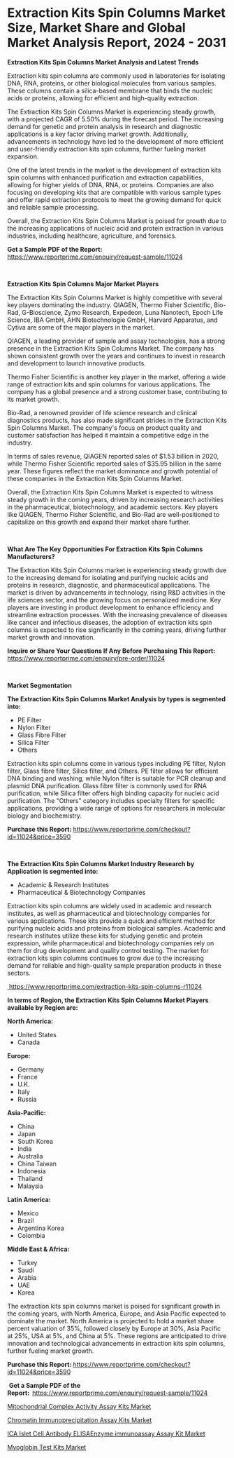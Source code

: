<p><h1>Extraction Kits Spin Columns Market Size, Market Share and Global Market Analysis Report, 2024 - 2031</h1></p><p><strong>Extraction Kits Spin Columns Market Analysis and Latest Trends</strong></p>
<p><p>Extraction kits spin columns are commonly used in laboratories for isolating DNA, RNA, proteins, or other biological molecules from various samples. These columns contain a silica-based membrane that binds the nucleic acids or proteins, allowing for efficient and high-quality extraction.</p><p>The Extraction Kits Spin Columns Market is experiencing steady growth, with a projected CAGR of 5.50% during the forecast period. The increasing demand for genetic and protein analysis in research and diagnostic applications is a key factor driving market growth. Additionally, advancements in technology have led to the development of more efficient and user-friendly extraction kits spin columns, further fueling market expansion.</p><p>One of the latest trends in the market is the development of extraction kits spin columns with enhanced purification and extraction capabilities, allowing for higher yields of DNA, RNA, or proteins. Companies are also focusing on developing kits that are compatible with various sample types and offer rapid extraction protocols to meet the growing demand for quick and reliable sample processing.</p><p>Overall, the Extraction Kits Spin Columns Market is poised for growth due to the increasing applications of nucleic acid and protein extraction in various industries, including healthcare, agriculture, and forensics.</p></p>
<p><strong>Get a Sample PDF of the Report:&nbsp;</strong> <a href="https://www.reportprime.com/enquiry/request-sample/11024">https://www.reportprime.com/enquiry/request-sample/11024</a></p>
<p>&nbsp;</p>
<p><strong>Extraction Kits Spin Columns Major Market Players</strong></p>
<p><p>The Extraction Kits Spin Columns Market is highly competitive with several key players dominating the industry. QIAGEN, Thermo Fisher Scientific, Bio-Rad, G-Bioscience, Zymo Research, Expedeon, Luna Nanotech, Epoch Life Science, IBA GmbH, AHN Biotechnologie GmbH, Harvard Apparatus, and Cytiva are some of the major players in the market.</p><p>QIAGEN, a leading provider of sample and assay technologies, has a strong presence in the Extraction Kits Spin Columns Market. The company has shown consistent growth over the years and continues to invest in research and development to launch innovative products.</p><p>Thermo Fisher Scientific is another key player in the market, offering a wide range of extraction kits and spin columns for various applications. The company has a global presence and a strong customer base, contributing to its market growth.</p><p>Bio-Rad, a renowned provider of life science research and clinical diagnostics products, has also made significant strides in the Extraction Kits Spin Columns Market. The company's focus on product quality and customer satisfaction has helped it maintain a competitive edge in the industry.</p><p>In terms of sales revenue, QIAGEN reported sales of $1.53 billion in 2020, while Thermo Fisher Scientific reported sales of $35.95 billion in the same year. These figures reflect the market dominance and growth potential of these companies in the Extraction Kits Spin Columns Market.</p><p>Overall, the Extraction Kits Spin Columns Market is expected to witness steady growth in the coming years, driven by increasing research activities in the pharmaceutical, biotechnology, and academic sectors. Key players like QIAGEN, Thermo Fisher Scientific, and Bio-Rad are well-positioned to capitalize on this growth and expand their market share further.</p></p>
<p>&nbsp;</p>
<p><strong>What Are The Key Opportunities For Extraction Kits Spin Columns Manufacturers?</strong></p>
<p><p>The Extraction Kits Spin Columns market is experiencing steady growth due to the increasing demand for isolating and purifying nucleic acids and proteins in research, diagnostic, and pharmaceutical applications. The market is driven by advancements in technology, rising R&D activities in the life sciences sector, and the growing focus on personalized medicine. Key players are investing in product development to enhance efficiency and streamline extraction processes. With the increasing prevalence of diseases like cancer and infectious diseases, the adoption of extraction kits spin columns is expected to rise significantly in the coming years, driving further market growth and innovation.</p></p>
<p><strong>Inquire or Share Your Questions If Any Before Purchasing This Report:</strong> <a href="https://www.reportprime.com/enquiry/pre-order/11024">https://www.reportprime.com/enquiry/pre-order/11024</a></p>
<p>&nbsp;</p>
<p><strong>Market Segmentation</strong></p>
<p><strong>The Extraction Kits Spin Columns Market Analysis by types is segmented into:</strong></p>
<p><ul><li>PE Filter</li><li>Nylon Filter</li><li>Glass Fibre Filter</li><li>Silica Filter</li><li>Others</li></ul></p>
<p><p>Extraction kits spin columns come in various types including PE filter, Nylon filter, Glass fibre filter, Silica filter, and Others. PE filter allows for efficient DNA binding and washing, while Nylon filter is suitable for PCR cleanup and plasmid DNA purification. Glass fibre filter is commonly used for RNA purification, while Silica filter offers high binding capacity for nucleic acid purification. The "Others" category includes specialty filters for specific applications, providing a wide range of options for researchers in molecular biology and biochemistry.</p></p>
<p><strong>Purchase this Report:&nbsp;</strong><a href="https://www.reportprime.com/checkout?id=11024&price=3590">https://www.reportprime.com/checkout?id=11024&price=3590</a></p>
<p>&nbsp;</p>
<p><strong>The Extraction Kits Spin Columns Market Industry Research by Application is segmented into:</strong></p>
<p><ul><li>Academic & Research Institutes</li><li>Pharmaceutical & Biotechnology Companies</li></ul></p>
<p><p>Extraction kits spin columns are widely used in academic and research institutes, as well as pharmaceutical and biotechnology companies for various applications. These kits provide a quick and efficient method for purifying nucleic acids and proteins from biological samples. Academic and research institutes utilize these kits for studying genetic and protein expression, while pharmaceutical and biotechnology companies rely on them for drug development and quality control testing. The market for extraction kits spin columns continues to grow due to the increasing demand for reliable and high-quality sample preparation products in these sectors.</p></p>
<p><a href="https://www.reportprime.com/extraction-kits-spin-columns-r11024">&nbsp;https://www.reportprime.com/extraction-kits-spin-columns-r11024</a></p>
<p><strong>In terms of Region, the Extraction Kits Spin Columns Market Players available by Region are:</strong></p>
<p>
    <p> <strong> North America: </strong>
        <ul>
            <li>United States</li>
            <li>Canada</li>
        </ul>
        </p> 
    <p> <strong> Europe: </strong>
        <ul>
            <li>Germany</li>
            <li>France</li>
            <li>U.K.</li>
            <li>Italy</li>
            <li>Russia</li>
        </ul>
        </p> 
    <p> <strong> Asia-Pacific: </strong>
        <ul>
            <li>China</li>
            <li>Japan</li>
            <li>South Korea</li>
            <li>India</li>
            <li>Australia</li>
            <li>China Taiwan</li>
            <li>Indonesia</li>
            <li>Thailand</li>
            <li>Malaysia</li>
        </ul>
        </p> 
    <p> <strong> Latin America: </strong>
        <ul>
            <li>Mexico</li>
            <li>Brazil</li>
            <li>Argentina Korea</li>
            <li>Colombia</li>
        </ul>
        </p> 
    <p> <strong> Middle East & Africa: </strong>
        <ul>
            <li>Turkey</li>
            <li>Saudi</li>
            <li>Arabia</li>
            <li>UAE</li>
            <li>Korea</li>
        </ul>
    </p>
    </p>
<p><p>The extraction kits spin columns market is poised for significant growth in the coming years, with North America, Europe, and Asia Pacific expected to dominate the market. North America is projected to hold a market share percent valuation of 35%, followed closely by Europe at 30%, Asia Pacific at 25%, USA at 5%, and China at 5%. These regions are anticipated to drive innovation and technological advancements in extraction kits spin columns, further fueling market growth.</p></p>
<p><strong>Purchase this Report: </strong><a href="https://www.reportprime.com/checkout?id=11024&price=3590">https://www.reportprime.com/checkout?id=11024&price=3590</a></p>
<p>&nbsp;<strong>Get a Sample PDF of the Report:&nbsp;&nbsp;</strong><a href="https://www.reportprime.com/enquiry/request-sample/11024">https://www.reportprime.com/enquiry/request-sample/11024</a></p>
<p><strong></strong></p>
<p><p><a href="https://github.com/rahu1506/Market-Research-Report-List-5/blob/main/mitochondrial-complex-activity-assay-kits-market.md">Mitochondrial Complex Activity Assay Kits Market</a></p><p><a href="https://github.com/FassouRP/Market-Research-Report-List-6/blob/main/chromatin-immunoprecipitation-assay-kits-market.md">Chromatin Immunoprecipitation Assay Kits Market</a></p><p><a href="https://github.com/juniordelafrance/Market-Research-Report-List-4/blob/main/ica-islet-cell-antibody-elisaenzyme-immunoassay-assay-kit-market.md">ICA Islet Cell Antibody ELISAEnzyme immunoassay Assay Kit Market</a></p><p><a href="https://github.com/jaidynmorantestelletmjzya/Market-Research-Report-List-4/blob/main/myoglobin-test-kits-market.md">Myoglobin Test Kits Market</a></p></p>